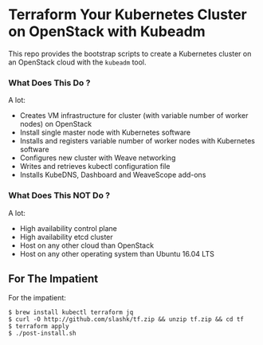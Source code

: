 # Terraform Your Kubernetes Cluster on OpenStack with Kubeadm

This repo provides the bootstrap scripts to create a Kubernetes cluster on an OpenStack cloud with the `kubeadm` tool.

### What Does This Do ?

A lot:

* Creates VM infrastructure for cluster (with variable number of worker nodes) on OpenStack
* Install single master node with Kubernetes software
* Installs and registers variable number of worker nodes with Kubernetes software
* Configures new cluster with Weave networking
* Writes and retrieves kubectl configuration file
* Installs KubeDNS, Dashboard and WeaveScope add-ons

### What Does This NOT Do ?

A lot:

* High availability control plane
* High availability etcd cluster
* Host on any other cloud than OpenStack
* Host on any other operating system than Ubuntu 16.04 LTS

## For The Impatient

For the impatient:

```
$ brew install kubectl terraform jq
$ curl -O http://github.com/slashk/tf.zip && unzip tf.zip && cd tf
$ terraform apply
$ ./post-install.sh
```
